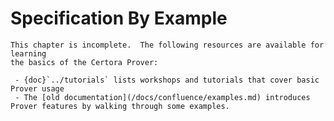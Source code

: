 Specification By Example
========================

```{todo}
This chapter is incomplete.  The following resources are available for learning
the basics of the Certora Prover:

 - {doc}`../tutorials` lists workshops and tutorials that cover basic Prover usage
 - The [old documentation](/docs/confluence/examples.md) introduces Prover features by walking through some examples.
```

[videos]: https://www.youtube.com/playlist?list=PLKtu7wuOMP9Wp_O8kylKbtFYgM8HVTGIA "Certora workshop playlist"
